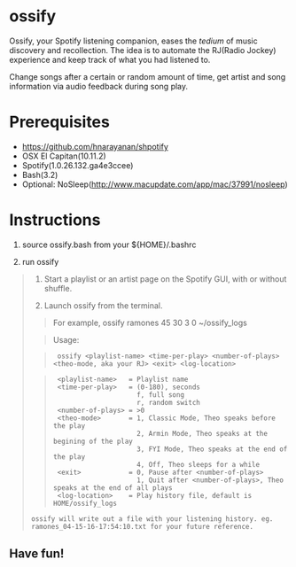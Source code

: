 # ossify

Ossify, your Spotify listening companion, eases the *tedium* of music discovery and recollection.
The idea is to automate the RJ(Radio Jockey) experience and keep track of what you had listened to.

Change songs after a certain or random amount of time, get artist and song information via audio feedback during song play.

# Prerequisites
- https://github.com/hnarayanan/shpotify
- OSX El Capitan(10.11.2)
- Spotify(1.0.26.132.ga4e3ccee)
- Bash(3.2)
- Optional: NoSleep(http://www.macupdate.com/app/mac/37991/nosleep)

# Instructions
1. source ossify.bash from your ${HOME}/.bashrc

2. run ossify

>  1. Start a playlist or an artist page on the Spotify GUI, with or without shuffle.
>
>  2. Launch ossify from the terminal.
>
> >  For example,
> >  ossify ramones 45 30 3 0 ~/ossify_logs
>
> >  Usage:
>
> >      ossify <playlist-name> <time-per-play> <number-of-plays> <theo-mode, aka your RJ> <exit> <log-location>
>
> >      <playlist-name>   = Playlist name
> >      <time-per-play>   = (0-180), seconds
> >                          f, full song
> >                          r, random switch
> >      <number-of-plays> = >0
> >      <theo-mode>       = 1, Classic Mode, Theo speaks before the play
> >                          2, Armin Mode, Theo speaks at the begining of the play
> >                          3, FYI Mode, Theo speaks at the end of the play
> >                          4, Off, Theo sleeps for a while
> >      <exit>            = 0, Pause after <number-of-plays>
> >                          1, Quit after <number-of-plays>, Theo speaks at the end of all plays
> >      <log-location>    = Play history file, default is HOME/ossify_logs
>
>
>     ossify will write out a file with your listening history. eg. ramones_04-15-16-17:54:10.txt for your future reference.

## Have fun!
